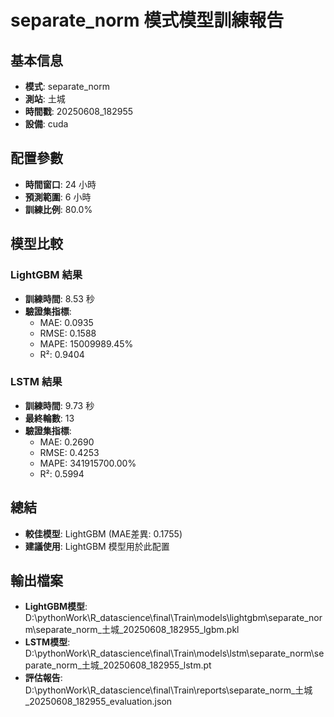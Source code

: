 
# separate_norm 模式模型訓練報告

## 基本信息
- **模式**: separate_norm
- **測站**: 土城
- **時間戳**: 20250608_182955
- **設備**: cuda

## 配置參數
- **時間窗口**: 24 小時
- **預測範圍**: 6 小時
- **訓練比例**: 80.0%

## 模型比較

### LightGBM 結果

- **訓練時間**: 8.53 秒
- **驗證集指標**:
  - MAE: 0.0935
  - RMSE: 0.1588
  - MAPE: 15009989.45%
  - R²: 0.9404

### LSTM 結果

- **訓練時間**: 9.73 秒
- **最終輪數**: 13
- **驗證集指標**:
  - MAE: 0.2690
  - RMSE: 0.4253
  - MAPE: 341915700.00%
  - R²: 0.5994

## 總結

- **較佳模型**: LightGBM (MAE差異: 0.1755)
- **建議使用**: LightGBM 模型用於此配置


## 輸出檔案
- **LightGBM模型**: D:\pythonWork\R_datascience\final\Train\models\lightgbm\separate_norm\separate_norm_土城_20250608_182955_lgbm.pkl
- **LSTM模型**: D:\pythonWork\R_datascience\final\Train\models\lstm\separate_norm\separate_norm_土城_20250608_182955_lstm.pt
- **評估報告**: D:\pythonWork\R_datascience\final\Train\reports\separate_norm_土城_20250608_182955_evaluation.json
